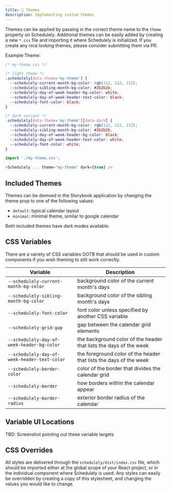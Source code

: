 ```yaml
---
title: 🎨 Themes
description: Implementing custom themes
---
```


Themes can be applied by passing in the correct theme name to the `theme` property on Schedulely. Additional themes can be easily added by creating a new `*.css` file and importing it where Schedulely is initialized. If you create any nice looking themes, please consider submitting them via PR.

Example Theme:

```css
/* my-theme.css */

/* light theme */
.schedulely[data-theme='my-theme'] {
  --schedulely-current-month-bg-color: rgb(112, 112, 112);
  --schedulely-sibling-month-bg-color: #2b2b2b;
  --schedulely-day-of-week-header-bg-color: white;
  --schedulely-day-of-week-header-text-color: black;
  --schedulely-font-color: black;
}

/* dark variant */
.schedulely[data-theme='my-theme'][data-dark] {
  --schedulely-current-month-bg-color: rgb(112, 112, 112);
  --schedulely-sibling-month-bg-color: #2b2b2b;
  --schedulely-day-of-week-header-bg-color: black;
  --schedulely-day-of-week-header-text-color: white;
  --schedulely-font-color: white;
}
```

```js
import './my-theme.css';

<Schedulely ... theme="my-theme" dark={true} />
```

## Included Themes

Themes can be demoed in the Storybook application by changing the theme prop to one of the following values:

- `default`: typical calendar layout
- `minimal`: minimal theme, similar to google calendar

Both included themes have dark modes available.

## CSS Variables

There are a variety of CSS variables OOTB that should be used in custom components if you wish theming to still work correctly.

| Variable                                     | Description                                                        |
| -------------------------------------------- | ------------------------------------------------------------------ |
| `--schedulely-current-month-bg-color`        | background color of the current month's days                       |
| `--schedulely-sibling-month-bg-color`        | background color of the sibling month's days                       |
| `--schedulely-font-color`                    | font color unless specified by another CSS variable                |
| `--schedulely-grid-gap`                      | gap between the calendar grid elements                             |
| `--schedulely-day-of-week-header-bg-color`   | the background color of the header that lists the days of the week |
| `--schedulely-day-of-week-header-text-color` | the foreground color of the header that lists the days of the week |
| `--schedulely-border-color`                  | color of the border that divides the calendar grid                 |
| `--schedulely-border`                        | how borders within the calendar appear                             |
| `--schedulely-border-radius`                 | exterior border radius of the calendar                             |

## Variable UI Locations

TBD: Screenshot pointing out these variable targets

## CSS Overrides

All styles are delivered through the `schedulely/dist/index.css` file, which should be imported either at the global scope of your React project, or in the individual component where Schedulely is used. Any styles can easily be overridden by creating a copy of this stylesheet, and changing the values you would like to change.
